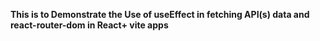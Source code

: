 **This is to Demonstrate the Use of useEffect in fetching API(s) data and react-router-dom in React+ vite apps**
